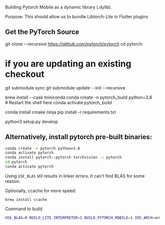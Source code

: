 Building Pytorch Mobile as a dynamic library (.dylib). 

Purpose: This should allow us to bundle Libtorch-Lite in Flutter plugins

##  Get the PyTorch Source
git clone --recursive https://github.com/pytorch/pytorch
cd pytorch
# if you are updating an existing checkout
git submodule sync
git submodule update --init --recursive


brew install --cask miniconda
conda create -n pytorch_build python=3.8
# Restart the shell here
conda activate pytorch_build

conda install cmake ninja
pip install -r requirements.txt

python3 setup.py develop


## Alternatively, install pytorch pre-built binaries:

```bash
conda create -n pytorch python=3.8
conda activate pytorch
conda install pytorch::pytorch torchvision -c pytorch
cd pytorch
conda activate pytorch
```

Using `USE_BLAS` stil results in linker errors. It can't find BLAS for some
reason. 

Optionally, ccache for more speed:

```
brew install ccache
```

Command to build 
```bash
USE_BLAS=0 BUILD_LITE_INTERPRETER=1 BUILD_PYTORCH_MOBILE=1 IOS_ARCH=arm64 ./scripts/build_ios.sh
```
